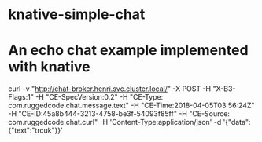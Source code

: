 # knative-simple-chat
An echo chat example implemented with knative
=======
curl -v "http://chat-broker.henri.svc.cluster.local/" -X POST -H "X-B3-Flags:1"  -H "CE-SpecVersion:0.2" -H "CE-Type: com.ruggedcode.chat.message.text" -H "CE-Time:2018-04-05T03:56:24Z" -H "CE-ID:45a8b444-3213-4758-be3f-54093f85ff" -H "CE-Source: com.ruggedcode.chat.curl" -H 'Content-Type:application/json' -d '{"data":{"text":"trcuk"}}'
